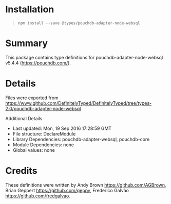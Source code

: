 # Installation
> `npm install --save @types/pouchdb-adapter-node-websql`

# Summary
This package contains type definitions for pouchdb-adapter-node-websql v5.4.4 (https://pouchdb.com/).

# Details
Files were exported from https://www.github.com/DefinitelyTyped/DefinitelyTyped/tree/types-2.0/pouchdb-adapter-node-websql

Additional Details
 * Last updated: Mon, 19 Sep 2016 17:28:59 GMT
 * File structure: DeclareModule
 * Library Dependencies: pouchdb-adapter-websql, pouchdb-core
 * Module Dependencies: none
 * Global values: none

# Credits
These definitions were written by Andy Brown <https://github.com/AGBrown>, Brian Geppert <https://github.com/geppy>, Frederico Galvão <https://github.com/fredgalvao>.
